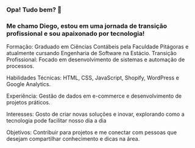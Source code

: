 ### Opa! Tudo bem? 👋
### Me chamo Diego, estou em uma jornada de transição profissional e sou apaixonado por tecnologia!



Formação: Graduado em Ciências Contábeis pela Faculdade Pitágoras e atualmente cursando Engenharia de Software na Estácio.
Transição Profissional: Focado em desenvolvimento de sistemas e automação de processos.

Habilidades Técnicas: HTML, CSS, JavaScript, Shopify, WordPress e Google Analytics.

Experiência: Gestão de dados em e-commerce e desenvolvimento de projetos práticos.

Interesses: Gosto de criar novas soluções e inovar, explorando como a tecnologia pode facilitar nosso dia a dia

Objetivos: Contribuir para projetos e me conectar com pessoas que desejam compartilhar conhecimento e dicas na área.



<!--
**Diegoaugusto7/Diegoaugusto7** is a ✨ _special_ ✨ repository because its `README.md` (this file) appears on your GitHub profile.

Here are some ideas to get you started:

- 🔭 I’m currently working on ...
- 🌱 I’m currently learning ...
- 👯 I’m looking to collaborate on ...
- 🤔 I’m looking for help with ...
- 💬 Ask me about ...
- 📫 How to reach me: ...
- 😄 Pronouns: ...
- ⚡ Fun fact: ...
-->
